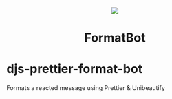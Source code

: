 <div align="center">
  <img src="https://user-images.githubusercontent.com/7150217/127781263-7df81517-3fcd-42f4-9d70-1895b9bda36e.png"/>
  <h1>FormatBot</hi>
</div>

# djs-prettier-format-bot

Formats a reacted message using Prettier & Unibeautify
